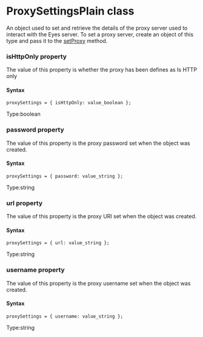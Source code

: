 # ProxySettingsPlain class
An object used to set and retrieve the details of the proxy server used to interact with the Eyes server.
To set a proxy server, create an object of this type and pass it to the [setProxy](./eyes#setproxy-method) method.
        

 
 ### isHttpOnly property
The value of this property is whether the proxy has been defines as Is HTTP only

#### Syntax 
 ``` 
proxySettings = { isHttpOnly: value_boolean };
 ``` 
 
 Type:boolean 
 ### password property
The value of this property is the proxy password set when the object was created.

#### Syntax 
 ``` 
proxySettings = { password: value_string };
 ``` 
 
 Type:string 
 ### url property
The value of this property is the proxy URI set when the object was created.

#### Syntax 
 ``` 
proxySettings = { url: value_string };
 ``` 
 
 Type:string 
 ### username property
The value of this property is the proxy username set when the object was created.

#### Syntax 
 ``` 
proxySettings = { username: value_string };
 ``` 
 
 Type:string